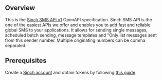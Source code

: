 ## Overview

This is the [Sinch SMS API v1](https://www.sinch.com/) OpenAPI specification. Sinch SMS API is the one of the easiest APIs we offer and enables you to add fast and reliable global SMS to your applications. It allows for sending single messages, scheduled batch sending, message templates and "Only list messages sent from this sender number. Multiple originating numbers can be comma separated.
## Prerequisites

 Create a [Sinch account](https://www.sinch.com/) and obtain tokens by following [this guide](https://developers.sinch.com/docs/sms/api-reference/#authentication).
